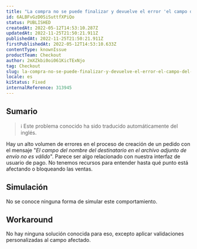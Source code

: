 ```yaml
---
title: "La compra no se puede finalizar y devuelve el error 'el campo del nombre del receptor no es válido'"
id: 6ALBFvGzD0SiSuttfXPiQo
status: PUBLISHED
createdAt: 2022-05-12T14:53:10.287Z
updatedAt: 2022-11-25T21:50:21.911Z
publishedAt: 2022-11-25T21:50:21.911Z
firstPublishedAt: 2022-05-12T14:53:10.633Z
contentType: knownIssue
productTeam: Checkout
author: 2mXZkbi0oi061KicTExNjo
tag: Checkout
slug: la-compra-no-se-puede-finalizar-y-devuelve-el-error-el-campo-del-nombre-del-receptor-no-es-valido
locale: es
kiStatus: Fixed
internalReference: 313945
---
```


## Sumario

>ℹ️ Este problema conocido ha sido traducido automáticamente del inglés.


Hay un alto volumen de errores en el proceso de creación de un pedido con el mensaje "_El campo del nombre del destinatario en el archivo adjunto de envío no es válido_". Parece ser algo relacionado con nuestra interfaz de usuario de pago. No tenemos recursos para entender hasta qué punto está afectando o bloqueando las ventas.



## Simulación


No se conoce ninguna forma de simular este comportamiento.



## Workaround


No hay ninguna solución conocida para eso, excepto aplicar validaciones personalizadas al campo afectado.

